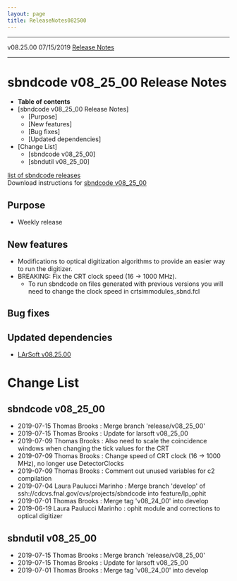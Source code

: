 ```yaml
---
layout: page
title: ReleaseNotes082500
---
```


  ----------- ------------ -- -- ------------------------------------------------------
  v08.25.00   07/15/2019         [Release Notes](ReleaseNotes082500.html)
  ----------- ------------ -- -- ------------------------------------------------------



sbndcode v08\_25\_00 Release Notes
======================================================================================

-   **Table of contents**
-   [sbndcode v08\_25\_00 Release
    Notes]
    -   [Purpose]
    -   [New features]
    -   [Bug fixes]
    -   [Updated dependencies]
-   [Change List]
    -   [sbndcode v08\_25\_00]
    -   [sbndutil v08\_25\_00]

[list of sbndcode
releases](List_of_SBND_code_releases.html)\
Download instructions for [sbndcode
v08\_25\_00](http://scisoft.fnal.gov/scisoft/bundles/sbnd/v08_25_00/sbndcode-v08_25_00.html)



Purpose
----------------------------------

-   Weekly release



New features
--------------------------------------------

-   Modifications to optical digitization algorithms to provide an
    easier way to run the digitizer.
-   BREAKING: Fix the CRT clock speed (16 -\> 1000 MHz).
    -   To run sbndcode on files generated with previous versions you
        will need to change the clock speed in crtsimmodules\_sbnd.fcl



Bug fixes
--------------------------------------



Updated dependencies
------------------------------------------------------------

-   [LArSoft
    v08.25.00](https://cdcvs.fnal.gov/redmine/projects/larsoft/wiki/ReleaseNotes082500)



Change List
==========================================



sbndcode v08\_25\_00
----------------------------------------------------------

-   2019-07-15 Thomas Brooks : Merge branch \'release/v08\_25\_00\'
-   2019-07-15 Thomas Brooks : Update for larsoft v08\_25\_00
-   2019-07-09 Thomas Brooks : Also need to scale the coincidence
    windows when changing the tick values for the CRT
-   2019-07-09 Thomas Brooks : Change speed of CRT clock (16 -\> 1000
    MHz), no longer use DetectorClocks
-   2019-07-09 Thomas Brooks : Comment out unused variables for c2
    compilation
-   2019-07-04 Laura Paulucci Marinho : Merge branch \'develop\' of
    ssh://cdcvs.fnal.gov/cvs/projects/sbndcode into feature/lp\_ophit
-   2019-07-01 Thomas Brooks : Merge tag \'v08\_24\_00\' into develop
-   2019-06-19 Laura Paulucci Marinho : ophit module and corrections to
    optical digitizer



sbndutil v08\_25\_00
----------------------------------------------------------

-   2019-07-15 Thomas Brooks : Merge branch \'release/v08\_25\_00\'
-   2019-07-15 Thomas Brooks : Update for larsoft v08\_25\_00
-   2019-07-01 Thomas Brooks : Merge tag \'v08\_24\_00\' into develop
